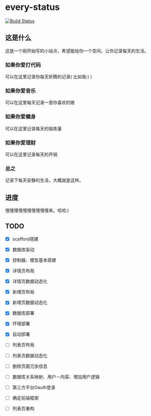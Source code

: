 every-status
============
[![Build Status](https://travis-ci.org/elrrrrrrr/every-status.svg?branch=master)](https://travis-ci.org/elrrrrrrr/every-status)

## 这是什么

这是一个刚开始写的小站点，希望能给你一个空间，让你记录每天的生活。

###  如果你爱打代码

可以在这里记录你每天折腾的记录( 比如我:) )

###  如果你爱音乐

可以在这里每天记录一首你喜欢的歌

###  如果你爱健身

可以在这里记录每天的锻炼量

###  如果你爱理财

可以在这里记录每天的开销

###  总之

记录下每天安静的生活，大概就是这样。

##  进度

慢慢慢慢慢慢慢慢慢慢来。哈哈:)

## TODO
- [x] scafford搭建
- [x] 数据库驱动
- [x] 控制器、模型基本搭建


- [x] 详情页布局
- [x] 详情页数据动态化
- [x] 新增页布局
- [x] 新增页数据动态化

- [x] 数据库部署
- [x] 环境部署
- [x] 自动部署

- [ ] 列表页布局
- [ ] 列表页数据动态化

- [ ] 删除页面冗余信息

- [ ] 数据库关系映射、用户－内容、增加用户逻辑
- [ ] 第三方平台Oauth登录

- [ ] 确定前端框架

- [ ] 列表页重构




